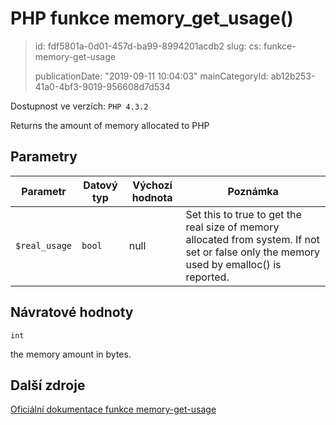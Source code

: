 PHP funkce memory_get_usage()
=============================

> id: fdf5801a-0d01-457d-ba99-8994201acdb2
> slug:
> 	cs: funkce-memory-get-usage
>
> publicationDate: "2019-09-11 10:04:03"
> mainCategoryId: ab12b253-41a0-4bf3-9019-956608d7d534

Dostupnost ve verzích: `PHP 4.3.2`

Returns the amount of memory allocated to PHP


Parametry
--------------

| Parametr | Datový typ | Výchozí hodnota | Poznámka |
|-----|-----|-----|-----|
| `$real_usage` | `bool` | null | Set this to true to get the real size of memory allocated from system. If not set or false only the memory used by emalloc() is reported. |


Návratové hodnoty
----------------

`int`

the memory amount in bytes.

Další zdroje
------------

[Oficiální dokumentace funkce memory-get-usage](https://www.php.net/manual/en/function.memory-get-usage.php)
